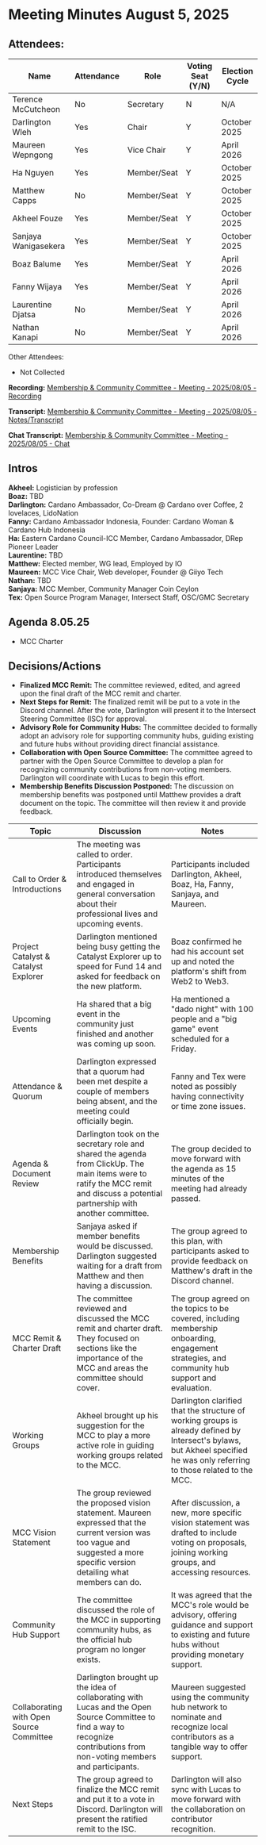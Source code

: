 # Meeting Minutes August 5, 2025

## Attendees:&#x20;

| Name                 | Attendance | Role        | Voting Seat (Y/N) | Election Cycle |
| -------------------- | ---------- | ----------- | ----------------- | -------------- |
| Terence McCutcheon   | No         | Secretary   | N                 | N/A            |
| Darlington Wleh      | Yes        | Chair       | Y                 | October 2025   |
| Maureen Wepngong     | Yes        | Vice Chair  | Y                 | April 2026     |
| Ha Nguyen            | Yes        | Member/Seat | Y                 | October 2025   |
| Matthew Capps        | No         | Member/Seat | Y                 | October 2025   |
| Akheel Fouze         | Yes        | Member/Seat | Y                 | October 2025   |
| Sanjaya Wanigasekera | Yes        | Member/Seat | Y                 | October 2025   |
| Boaz Balume          | Yes        | Member/Seat | Y                 | April 2026     |
| Fanny Wijaya         | Yes        | Member/Seat | Y                 | April 2026     |
| Laurentine Djatsa    | No         | Member/Seat | Y                 | April 2026     |
| Nathan Kanapi        | No         | Member/Seat | Y                 | April 2026     |

Other Attendees:

* Not Collected



**Recording:** [Membership & Community Committee - Meeting - 2025/08/05 - Recording](https://drive.google.com/file/d/163XsHJMn-AvyvvLUYMEiwVVk2Ze-vAEp/view?usp=sharing)

**Transcript:** [Membership & Community Committee - Meeting - 2025/08/05 - Notes/Transcript](https://docs.google.com/document/d/1mpPysu6vST7IKx0PXVje8KfuRGsA6tvrRjy0_WPfDt8/edit?usp=sharing)

**Chat Transcript:** [Membership & Community Committee - Meeting - 2025/08/05 - Chat](https://drive.google.com/file/d/1vp5dmE0n7gxBaS09MqBJTwwCnA4ze9L0/view?usp=sharing)

## Intros

**Akheel:** Logistician by profession\
**Boaz:** TBD\
**Darlington:** Cardano Ambassador, Co-Dream @ Cardano over Coffee, 2 lovelaces, LidoNation\
**Fanny:** Cardano Ambassador Indonesia, Founder: Cardano Woman & Cardano Hub Indonesia\
**Ha:** Eastern Cardano Council-ICC Member, Cardano Ambassador, DRep Pioneer Leader\
**Laurentine:** TBD\
**Matthew:** Elected member, WG lead, Employed by IO\
**Maureen:** MCC Vice Chair, Web developer, Founder @ Giiyo Tech\
**Nathan:** TBD\
**Sanjaya:** MCC Member, Community Manager Coin Ceylon\
**Tex:** Open Source Program Manager, Intersect Staff, OSC/GMC Secretary

## Agenda 8.05.25

* MCC Charter

## Decisions/Actions

* **Finalized MCC Remit:** The committee reviewed, edited, and agreed upon the final draft of the MCC remit and charter.
* **Next Steps for Remit:** The finalized remit will be put to a vote in the Discord channel. After the vote, Darlington will present it to the Intersect Steering Committee (ISC) for approval.
* **Advisory Role for Community Hubs:** The committee decided to formally adopt an advisory role for supporting community hubs, guiding existing and future hubs without providing direct financial assistance.
* **Collaboration with Open Source Committee:** The committee agreed to partner with the Open Source Committee to develop a plan for recognizing community contributions from non-voting members. Darlington will coordinate with Lucas to begin this effort.
* **Membership Benefits Discussion Postponed:** The discussion on membership benefits was postponed until Matthew provides a draft document on the topic. The committee will then review it and provide feedback.

| Topic                                    | Discussion                                                                                                                                                                        | Notes                                                                                                                                                                       |
| ---------------------------------------- | --------------------------------------------------------------------------------------------------------------------------------------------------------------------------------- | --------------------------------------------------------------------------------------------------------------------------------------------------------------------------- |
| Call to Order & Introductions            | The meeting was called to order. Participants introduced themselves and engaged in general conversation about their professional lives and upcoming events.                       | Participants included Darlington, Akheel, Boaz, Ha, Fanny, Sanjaya, and Maureen.                                                                                            |
| Project Catalyst & Catalyst Explorer     | Darlington mentioned being busy getting the Catalyst Explorer up to speed for Fund 14 and asked for feedback on the new platform.                                                 | Boaz confirmed he had his account set up and noted the platform's shift from Web2 to Web3.                                                                                  |
| Upcoming Events                          | Ha shared that a big event in the community just finished and another was coming up soon.                                                                                         | Ha mentioned a "dado night" with 100 people and a "big game" event scheduled for a Friday.                                                                                  |
| Attendance & Quorum                      | Darlington expressed that a quorum had been met despite a couple of members being absent, and the meeting could officially begin.                                                 | Fanny and Tex were noted as possibly having connectivity or time zone issues.                                                                                               |
| Agenda & Document Review                 | Darlington took on the secretary role and shared the agenda from ClickUp. The main items were to ratify the MCC remit and discuss a potential partnership with another committee. | The group decided to move forward with the agenda as 15 minutes of the meeting had already passed.                                                                          |
| Membership Benefits                      | Sanjaya asked if member benefits would be discussed. Darlington suggested waiting for a draft from Matthew and then having a discussion.                                          | The group agreed to this plan, with participants asked to provide feedback on Matthew's draft in the Discord channel.                                                       |
| MCC Remit & Charter Draft                | The committee reviewed and discussed the MCC remit and charter draft. They focused on sections like the importance of the MCC and areas the committee should cover.               | The group agreed on the topics to be covered, including membership onboarding, engagement strategies, and community hub support and evaluation.                             |
| Working Groups                           | Akheel brought up his suggestion for the MCC to play a more active role in guiding working groups related to the MCC.                                                             | Darlington clarified that the structure of working groups is already defined by Intersect's bylaws, but Akheel specified he was only referring to those related to the MCC. |
| MCC Vision Statement                     | The group reviewed the proposed vision statement. Maureen expressed that the current version was too vague and suggested a more specific version detailing what members can do.   | After discussion, a new, more specific vision statement was drafted to include voting on proposals, joining working groups, and accessing resources.                        |
| Community Hub Support                    | The committee discussed the role of the MCC in supporting community hubs, as the official hub program no longer exists.                                                           | It was agreed that the MCC's role would be advisory, offering guidance and support to existing and future hubs without providing monetary support.                          |
| Collaborating with Open Source Committee | Darlington brought up the idea of collaborating with Lucas and the Open Source Committee to find a way to recognize contributions from non-voting members and participants.       | Maureen suggested using the community hub network to nominate and recognize local contributors as a tangible way to offer support.                                          |
| Next Steps                               | The group agreed to finalize the MCC remit and put it to a vote in Discord. Darlington will present the ratified remit to the ISC.                                                | Darlington will also sync with Lucas to move forward with the collaboration on contributor recognition.                                                                     |
